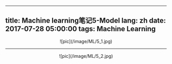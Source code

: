
---
title: Machine learning笔记5-Model
lang: zh
date: 2017-07-28 05:00:00
tags: Machine Learning
---
<center>![pic](/image/ML/5_1.jpg)</center>  

--------------------------------

<center>![pic](/image/ML/5_2.jpg)</center>  


